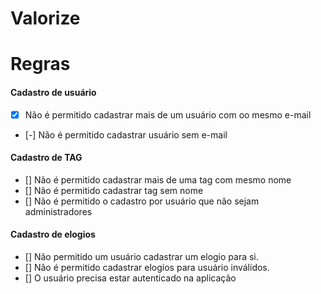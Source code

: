 # Valorize

# Regras
#### Cadastro de usuário
- [x] Não é permitido cadastrar mais de um usuário com oo mesmo e-mail
- [-] Não é permitido cadastrar usuário sem e-mail

#### Cadastro de TAG
- [] Não é permitido cadastrar mais de uma tag com mesmo nome
- [] Não é permitido cadastrar tag sem nome
- [] Não é permitido o cadastro por usuário que não sejam administradores

#### Cadastro de elogios
- [] Não permitido um usuário cadastrar um elogio para si.
- [] Não é permitido cadastrar elogios para usuário inválidos.
- [] O usuário precisa estar autenticado na aplicação